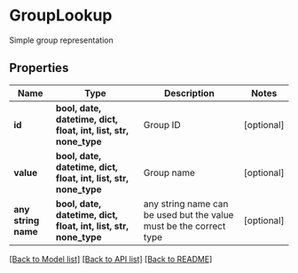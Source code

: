# GroupLookup

Simple group representation

## Properties
Name | Type | Description | Notes
------------ | ------------- | ------------- | -------------
**id** | **bool, date, datetime, dict, float, int, list, str, none_type** | Group ID | [optional] 
**value** | **bool, date, datetime, dict, float, int, list, str, none_type** | Group name | [optional] 
**any string name** | **bool, date, datetime, dict, float, int, list, str, none_type** | any string name can be used but the value must be the correct type | [optional]

[[Back to Model list]](../README.md#documentation-for-models) [[Back to API list]](../README.md#documentation-for-api-endpoints) [[Back to README]](../README.md)


